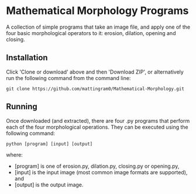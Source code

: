 # Mathematical Morphology Programs
A collection of simple programs that take an image file, and apply one of the four basic morphological operators to it: erosion, dilation, opening and closing.

## Installation
Click 'Clone or download' above and then 'Download ZIP', or alternatively run the following command from the command line:

```
git clone https://github.com/mattingram0/Mathematical-Morphology.git
```

## Running
Once downloaded (and extracted), there are four .py programs that perform each of the four morphological operations. They can be executed using the following command:

```
python [program] [input] [output]
```

where:
* \[program\] is one of erosion.py, dilation.py, closing.py or opening.py,
* \[input\] is the input image (most common image formats are supported), and 
* \[output\] is the output image.
